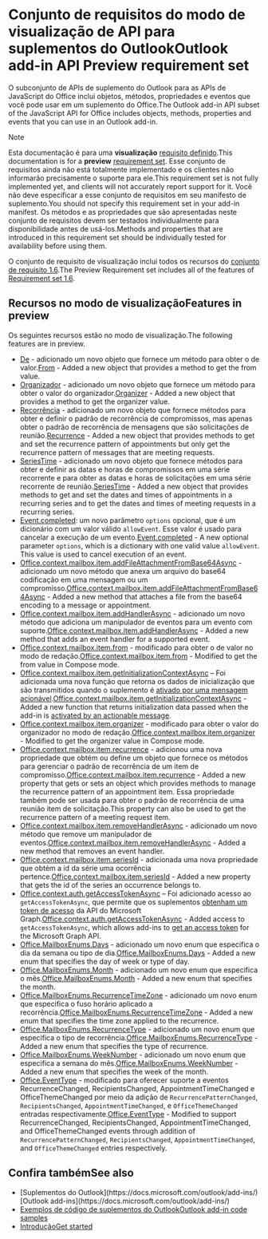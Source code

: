 # <a name="outlook-add-in-api-preview-requirement-set"></a><span data-ttu-id="f7d9b-101">Conjunto de requisitos do modo de visualização de API para suplementos do Outlook</span><span class="sxs-lookup"><span data-stu-id="f7d9b-101">Outlook add-in API Preview requirement set</span></span>

<span data-ttu-id="f7d9b-102">O subconjunto de APIs de suplemento do Outlook para as APIs de JavaScript do Office inclui objetos, métodos, propriedades e eventos que você pode usar em um suplemento do Office.</span><span class="sxs-lookup"><span data-stu-id="f7d9b-102">The Outlook add-in API subset of the JavaScript API for Office includes objects, methods, properties and events that you can use in an Outlook add-in.</span></span>

> [!NOTE]
> <span data-ttu-id="f7d9b-103">Esta documentação é para uma **visualização** [requisito definido](/javascript/office/requirement-sets/outlook-api-requirement-sets).</span><span class="sxs-lookup"><span data-stu-id="f7d9b-103">This documentation is for a **preview** [requirement set](/javascript/office/requirement-sets/outlook-api-requirement-sets).</span></span> <span data-ttu-id="f7d9b-104">Esse conjunto de requisitos ainda não está totalmente implementado e os clientes não informarão precisamente o suporte para ele.</span><span class="sxs-lookup"><span data-stu-id="f7d9b-104">This requirement set is not fully implemented yet, and clients will not accurately report support for it.</span></span> <span data-ttu-id="f7d9b-105">Você não deve especificar a esse conjunto de requisitos em seu manifesto de suplemento.</span><span class="sxs-lookup"><span data-stu-id="f7d9b-105">You should not specify this requirement set in your add-in manifest.</span></span> <span data-ttu-id="f7d9b-106">Os métodos e as propriedades que são apresentadas neste conjunto de requisitos devem ser testados individualmente para disponibilidade antes de usá-los.</span><span class="sxs-lookup"><span data-stu-id="f7d9b-106">Methods and properties that are introduced in this requirement set should be individually tested for availability before using them.</span></span>

<span data-ttu-id="f7d9b-107">O conjunto de requisito de visualização inclui todos os recursos do [conjunto de requisito 1.6](../requirement-set-1.6/outlook-requirement-set-1.6.md).</span><span class="sxs-lookup"><span data-stu-id="f7d9b-107">The Preview Requirement set includes all of the features of [Requirement set 1.6](../requirement-set-1.6/outlook-requirement-set-1.6.md).</span></span>

## <a name="features-in-preview"></a><span data-ttu-id="f7d9b-108">Recursos no modo de visualização</span><span class="sxs-lookup"><span data-stu-id="f7d9b-108">Features in preview</span></span>

<span data-ttu-id="f7d9b-109">Os seguintes recursos estão no modo de visualização.</span><span class="sxs-lookup"><span data-stu-id="f7d9b-109">The following features are in preview.</span></span>

- <span data-ttu-id="f7d9b-110">[De](/javascript/api/outlook/office.from) - adicionado um novo objeto que fornece um método para obter o de valor.</span><span class="sxs-lookup"><span data-stu-id="f7d9b-110">[From](/javascript/api/outlook/office.from) - Added a new object that provides a method to get the from value.</span></span>
- <span data-ttu-id="f7d9b-111">[Organizador](/javascript/api/outlook/office.organizer) - adicionado um novo objeto que fornece um método para obter o valor do organizador.</span><span class="sxs-lookup"><span data-stu-id="f7d9b-111">[Organizer](/javascript/api/outlook/office.organizer) - Added a new object that provides a method to get the organizer value.</span></span>
- <span data-ttu-id="f7d9b-112">[Recorrência](/javascript/api/outlook/office.recurrence) - adicionado um novo objeto que fornece métodos para obter e definir o padrão de recorrência de compromissos, mas apenas obter o padrão de recorrência de mensagens que são solicitações de reunião.</span><span class="sxs-lookup"><span data-stu-id="f7d9b-112">[Recurrence](/javascript/api/outlook/office.recurrence) - Added a new object that provides methods to get and set the recurrence pattern of appointments but only get the recurrence pattern of messages that are meeting requests.</span></span>
- <span data-ttu-id="f7d9b-113">[SeriesTime](/javascript/api/outlook/office.seriestime) - adicionado um novo objeto que fornece métodos para obter e definir as datas e horas de compromissos em uma série recorrente e para obter as datas e horas de solicitações em uma série recorrente de reunião.</span><span class="sxs-lookup"><span data-stu-id="f7d9b-113">[SeriesTime](/javascript/api/outlook/office.seriestime) - Added a new object that provides methods to get and set the dates and times of appointments in a recurring series and to get the dates and times of meeting requests in a recurring series.</span></span>
- <span data-ttu-id="f7d9b-p102">[Event.completed](/javascript/api/office/office.addincommands.event#completed-options-): um novo parâmetro `options` opcional, que é um dicionário com um valor válido `allowEvent`. Esse valor é usado para cancelar a execução de um evento.</span><span class="sxs-lookup"><span data-stu-id="f7d9b-p102">[Event.completed](/javascript/api/office/office.addincommands.event#completed-options-) - A new optional parameter `options`, which is a dictionary with one valid value `allowEvent`. This value is used to cancel execution of an event.</span></span>
- <span data-ttu-id="f7d9b-116">[Office.context.mailbox.item.addFileAttachmentFromBase64Async](office.context.mailbox.item.md#addfileattachmentfrombase64asyncbase64file-attachmentname-options-callback) - adicionado um novo método que anexa um arquivo do base64 codificação em uma mensagem ou um compromisso.</span><span class="sxs-lookup"><span data-stu-id="f7d9b-116">[Office.context.mailbox.item.addFileAttachmentFromBase64Async](office.context.mailbox.item.md#addfileattachmentfrombase64asyncbase64file-attachmentname-options-callback) - Added a new method that attaches a file from the base64 encoding to a message or appointment.</span></span>
- <span data-ttu-id="f7d9b-117">[Office.context.mailbox.item.addHandlerAsync](office.context.mailbox.item.md#addhandlerasynceventtype-handler-options-callback) - adicionado um novo método que adiciona um manipulador de eventos para um evento com suporte.</span><span class="sxs-lookup"><span data-stu-id="f7d9b-117">[Office.context.mailbox.item.addHandlerAsync](office.context.mailbox.item.md#addhandlerasynceventtype-handler-options-callback) - Added a new method that adds an event handler for a supported event.</span></span>
- <span data-ttu-id="f7d9b-118">[Office.context.mailbox.item.from](office.context.mailbox.item.md#from-emailaddressdetailsjavascriptapioutlookofficeemailaddressdetailsfromjavascriptapioutlookofficefrom) - modificado para obter o de valor no modo de redação.</span><span class="sxs-lookup"><span data-stu-id="f7d9b-118">[Office.context.mailbox.item.from](office.context.mailbox.item.md#from-emailaddressdetailsjavascriptapioutlookofficeemailaddressdetailsfromjavascriptapioutlookofficefrom) - Modified to get the from value in Compose mode.</span></span>
- <span data-ttu-id="f7d9b-119">[Office.context.mailbox.item.getInitializationContextAsync](office.context.mailbox.item.md#getinitializationcontextasyncoptions-callback) – Foi adicionada uma nova função que retorna os dados de inicialização que são transmitidos quando o suplemento é [ativado por uma mensagem acionável](https://docs.microsoft.com/outlook/actionable-messages/invoke-add-in-from-actionable-message).</span><span class="sxs-lookup"><span data-stu-id="f7d9b-119">[Office.context.mailbox.item.getInitializationContextAsync](office.context.mailbox.item.md#getinitializationcontextasyncoptions-callback) - Added a new function that returns initialization data passed when the add-in is [activated by an actionable message](https://docs.microsoft.com/outlook/actionable-messages/invoke-add-in-from-actionable-message).</span></span>
- <span data-ttu-id="f7d9b-120">[Office.context.mailbox.item.organizer](office.context.mailbox.item.md#organizer-emailaddressdetailsjavascriptapioutlookofficeemailaddressdetailsorganizerjavascriptapioutlookofficeorganizer) - modificado para obter o valor do organizador no modo de redação.</span><span class="sxs-lookup"><span data-stu-id="f7d9b-120">[Office.context.mailbox.item.organizer](office.context.mailbox.item.md#organizer-emailaddressdetailsjavascriptapioutlookofficeemailaddressdetailsorganizerjavascriptapioutlookofficeorganizer) - Modified to get the organizer value in Compose mode.</span></span>
- <span data-ttu-id="f7d9b-121">[Office.context.mailbox.item.recurrence](office.context.mailbox.item.md#nullable-recurrence-recurrencejavascriptapioutlookofficerecurrence) - adicionou uma nova propriedade que obtém ou define um objeto que fornece os métodos para gerenciar o padrão de recorrência de um item de compromisso.</span><span class="sxs-lookup"><span data-stu-id="f7d9b-121">[Office.context.mailbox.item.recurrence](office.context.mailbox.item.md#nullable-recurrence-recurrencejavascriptapioutlookofficerecurrence) - Added a new property that gets or sets an object which provides methods to manage the recurrence pattern of an appointment item.</span></span> <span data-ttu-id="f7d9b-122">Essa propriedade também pode ser usada para obter o padrão de recorrência de uma reunião item de solicitação.</span><span class="sxs-lookup"><span data-stu-id="f7d9b-122">This property can also be used to get the recurrence pattern of a meeting request item.</span></span>
- <span data-ttu-id="f7d9b-123">[Office.context.mailbox.item.removeHandlerAsync](office.context.mailbox.item.md#removehandlerasynceventtype-handler-options-callback) - adicionado um novo método que remove um manipulador de eventos.</span><span class="sxs-lookup"><span data-stu-id="f7d9b-123">[Office.context.mailbox.item.removeHandlerAsync](office.context.mailbox.item.md#removehandlerasynceventtype-handler-options-callback) - Added a new method that removes an event handler.</span></span>
- <span data-ttu-id="f7d9b-124">[Office.context.mailbox.item.seriesId](office.context.mailbox.item.md#nullable-seriesid-string) - adicionada uma nova propriedade que obtém a id da série uma ocorrência pertence.</span><span class="sxs-lookup"><span data-stu-id="f7d9b-124">[Office.context.mailbox.item.seriesId](office.context.mailbox.item.md#nullable-seriesid-string) - Added a new property that gets the id of the series an occurrence belongs to.</span></span>
- <span data-ttu-id="f7d9b-125">[Office.context.auth.getAccessTokenAsync](https://docs.microsoft.com/office/dev/add-ins/develop/sso-in-office-add-ins#sso-api-reference) – Foi adicionado acesso ao `getAccessTokenAsync`, que permite que os suplementos [obtenham um token de acesso](https://docs.microsoft.com/outlook/add-ins/authenticate-a-user-with-an-sso-token) da API do Microsoft Graph.</span><span class="sxs-lookup"><span data-stu-id="f7d9b-125">[Office.context.auth.getAccessTokenAsync](https://docs.microsoft.com/office/dev/add-ins/develop/sso-in-office-add-ins#sso-api-reference) - Added access to `getAccessTokenAsync`, which allows add-ins to [get an access token](https://docs.microsoft.com/outlook/add-ins/authenticate-a-user-with-an-sso-token) for the Microsoft Graph API.</span></span>
- <span data-ttu-id="f7d9b-126">[Office.MailboxEnums.Days](/javascript/api/outlook/office.mailboxenums.days) - adicionado um novo enum que especifica o dia da semana ou tipo de dia.</span><span class="sxs-lookup"><span data-stu-id="f7d9b-126">[Office.MailboxEnums.Days](/javascript/api/outlook/office.mailboxenums.days) - Added a new enum that specifies the day of week or type of day.</span></span>
- <span data-ttu-id="f7d9b-127">[Office.MailboxEnums.Month](/javascript/api/outlook/office.mailboxenums.month) - adicionado um novo enum que especifica o mês.</span><span class="sxs-lookup"><span data-stu-id="f7d9b-127">[Office.MailboxEnums.Month](/javascript/api/outlook/office.mailboxenums.month) - Added a new enum that specifies the month.</span></span>
- <span data-ttu-id="f7d9b-128">[Office.MailboxEnums.RecurrenceTimeZone](/javascript/api/outlook/office.mailboxenums.recurrencetimezone) - adicionado um novo enum que especifica o fuso horário aplicado a recorrência.</span><span class="sxs-lookup"><span data-stu-id="f7d9b-128">[Office.MailboxEnums.RecurrenceTimeZone](/javascript/api/outlook/office.mailboxenums.recurrencetimezone) - Added a new enum that specifies the time zone applied to the recurrence.</span></span>
- <span data-ttu-id="f7d9b-129">[Office.MailboxEnums.RecurrenceType](/javascript/api/outlook/office.mailboxenums.recurrencetype) - adicionado um novo enum que especifica o tipo de recorrência.</span><span class="sxs-lookup"><span data-stu-id="f7d9b-129">[Office.MailboxEnums.RecurrenceType](/javascript/api/outlook/office.mailboxenums.recurrencetype) - Added a new enum that specifies the type of recurrence.</span></span>
- <span data-ttu-id="f7d9b-130">[Office.MailboxEnums.WeekNumber](/javascript/api/outlook/office.mailboxenums.weeknumber) - adicionado um novo enum que especifica a semana do mês.</span><span class="sxs-lookup"><span data-stu-id="f7d9b-130">[Office.MailboxEnums.WeekNumber](/javascript/api/outlook/office.mailboxenums.weeknumber) - Added a new enum that specifies the week of the month.</span></span>
- <span data-ttu-id="f7d9b-131">[Office.EventType](/javascript/api/office/office.eventtype) - modificado para oferecer suporte a eventos RecurrenceChanged, RecipientsChanged, AppointmentTimeChanged e OfficeThemeChanged por meio da adição de `RecurrencePatternChanged`, `RecipientsChanged`, `AppointmentTimeChanged`, e `OfficeThemeChanged` entradas respectivamente.</span><span class="sxs-lookup"><span data-stu-id="f7d9b-131">[Office.EventType](/javascript/api/office/office.eventtype) - Modified to support RecurrenceChanged, RecipientsChanged, AppointmentTimeChanged, and OfficeThemeChanged events through addition of `RecurrencePatternChanged`, `RecipientsChanged`, `AppointmentTimeChanged`, and `OfficeThemeChanged` entries respectively.</span></span>

## <a name="see-also"></a><span data-ttu-id="f7d9b-132">Confira também</span><span class="sxs-lookup"><span data-stu-id="f7d9b-132">See also</span></span>

- <span data-ttu-id="f7d9b-133">
  [Suplementos do Outlook](https://docs.microsoft.com/outlook/add-ins/)</span><span class="sxs-lookup"><span data-stu-id="f7d9b-133">[Outlook add-ins](https://docs.microsoft.com/outlook/add-ins/)</span></span>
- [<span data-ttu-id="f7d9b-134">Exemplos de código de suplementos do Outlook</span><span class="sxs-lookup"><span data-stu-id="f7d9b-134">Outlook add-in code samples</span></span>](https://developer.microsoft.com/outlook/gallery/?filterBy=Outlook,Samples,Add-ins)
- [<span data-ttu-id="f7d9b-135">Introdução</span><span class="sxs-lookup"><span data-stu-id="f7d9b-135">Get started</span></span>](https://docs.microsoft.com/outlook/add-ins/quick-start)